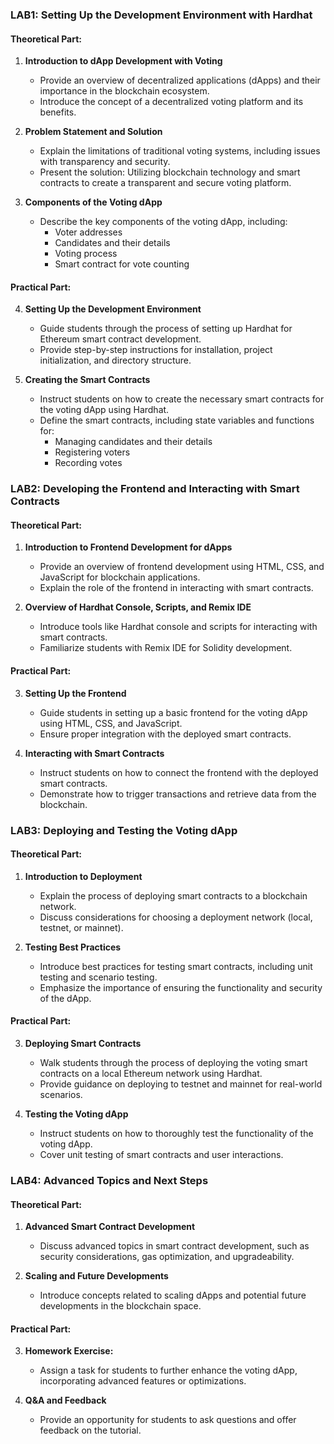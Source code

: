 
### LAB1: Setting Up the Development Environment with Hardhat

#### Theoretical Part:

1. **Introduction to dApp Development with Voting**
   - Provide an overview of decentralized applications (dApps) and their importance in the blockchain ecosystem.
   - Introduce the concept of a decentralized voting platform and its benefits.

2. **Problem Statement and Solution**
   - Explain the limitations of traditional voting systems, including issues with transparency and security.
   - Present the solution: Utilizing blockchain technology and smart contracts to create a transparent and secure voting platform.

3. **Components of the Voting dApp**
   - Describe the key components of the voting dApp, including:
     - Voter addresses
     - Candidates and their details
     - Voting process
     - Smart contract for vote counting

#### Practical Part:

4. **Setting Up the Development Environment**
   - Guide students through the process of setting up Hardhat for Ethereum smart contract development.
   - Provide step-by-step instructions for installation, project initialization, and directory structure.

5. **Creating the Smart Contracts**
   - Instruct students on how to create the necessary smart contracts for the voting dApp using Hardhat.
   - Define the smart contracts, including state variables and functions for:
     - Managing candidates and their details
     - Registering voters
     - Recording votes

### LAB2: Developing the Frontend and Interacting with Smart Contracts

#### Theoretical Part:

1. **Introduction to Frontend Development for dApps**
   - Provide an overview of frontend development using HTML, CSS, and JavaScript for blockchain applications.
   - Explain the role of the frontend in interacting with smart contracts.

2. **Overview of Hardhat Console, Scripts, and Remix IDE**
   - Introduce tools like Hardhat console and scripts for interacting with smart contracts.
   - Familiarize students with Remix IDE for Solidity development.

#### Practical Part:

3. **Setting Up the Frontend**
   - Guide students in setting up a basic frontend for the voting dApp using HTML, CSS, and JavaScript.
   - Ensure proper integration with the deployed smart contracts.

4. **Interacting with Smart Contracts**
   - Instruct students on how to connect the frontend with the deployed smart contracts.
   - Demonstrate how to trigger transactions and retrieve data from the blockchain.

### LAB3: Deploying and Testing the Voting dApp

#### Theoretical Part:

1. **Introduction to Deployment**
   - Explain the process of deploying smart contracts to a blockchain network.
   - Discuss considerations for choosing a deployment network (local, testnet, or mainnet).

2. **Testing Best Practices**
   - Introduce best practices for testing smart contracts, including unit testing and scenario testing.
   - Emphasize the importance of ensuring the functionality and security of the dApp.

#### Practical Part:

3. **Deploying Smart Contracts**
   - Walk students through the process of deploying the voting smart contracts on a local Ethereum network using Hardhat.
   - Provide guidance on deploying to testnet and mainnet for real-world scenarios.

4. **Testing the Voting dApp**
   - Instruct students on how to thoroughly test the functionality of the voting dApp.
   - Cover unit testing of smart contracts and user interactions.

### LAB4: Advanced Topics and Next Steps

#### Theoretical Part:

1. **Advanced Smart Contract Development**
   - Discuss advanced topics in smart contract development, such as security considerations, gas optimization, and upgradeability.

2. **Scaling and Future Developments**
   - Introduce concepts related to scaling dApps and potential future developments in the blockchain space.

#### Practical Part:

3. **Homework Exercise:**
   - Assign a task for students to further enhance the voting dApp, incorporating advanced features or optimizations.

4. **Q&A and Feedback**
   - Provide an opportunity for students to ask questions and offer feedback on the tutorial.

